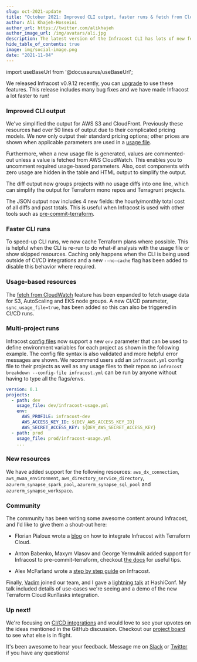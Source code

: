 ```yaml
---
slug: oct-2021-update
title: "October 2021: Improved CLI output, faster runs & fetch from CloudWatch"
author: Ali Khajeh-Hosseini
author_url: https://twitter.com/alikhajeh
author_image_url: /img/avatars/ali.jpg
description: The latest version of the Infracost CLI has lots of new features, upgrade to try them!
hide_table_of_contents: true
image: img/social-image.png
date: "2021-11-04"
---
```


import useBaseUrl from '@docusaurus/useBaseUrl';

We released Infracost v0.9.12 recently, you can [upgrade](/docs/#1-install-infracost) to use these features. This release includes many bug fixes and we have made Infracost a lot faster to run!

<!--truncate-->

### Improved CLI output

We've simplified the output for AWS S3 and CloudFront. Previously these resources had over 50 lines of output due to their complicated pricing models. We now only output their standard pricing options; other prices are shown when applicable parameters are used in a [usage file](/docs/features/usage_based_resources).


Furthermore, when a new usage file is generated, values are commented-out unless a value is fetched from AWS CloudWatch. This enables you to uncomment required usage-based parameters. Also, cost components with zero usage are hidden in the table and HTML output to simplify the output.

The diff output now groups projects with no usage diffs into one line, which can simplify the output for Terraform mono repos and Terragrunt projects.

The JSON output now includes 4 new fields: the hourly/monthly total cost of all diffs and past totals. This is useful when Infracost is used with other tools such as [pre-commit-terraform](https://github.com/antonbabenko/pre-commit-terraform).

### Faster CLI runs

To speed-up CLI runs, we now cache Terraform plans where possible. This is helpful when the CLI is re-run to do what-if analysis with the usage file or show skipped resources. Caching only happens when the CLI is being used outside of CI/CD integrations and a new `--no-cache` flag has been added to disable this behavior where required.

### Usage-based resources

The [fetch from CloudWatch](/docs/features/usage_based_resources#fetch-from-cloudwatch) feature has been expanded to fetch usage data for S3, AutoScaling and EKS node groups. A new CI/CD parameter, `sync_usage_file=true`, has been added so this can also be triggered in CI/CD runs.

### Multi-project runs

Infracost [config files](/docs/features/config_file) now support a new `env` parameter that can be used to define environment variables for each project as shown in the following example. The config file syntax is also validated and more helpful error messages are shown. We recommend users add an `infracost.yml` config file to their projects as well as any usage files to their repos so `infracost breakdown --config-file infracost.yml` can be run by anyone without having to type all the flags/envs.

```yaml
version: 0.1
projects:
  - path: dev
    usage_file: dev/infracost-usage.yml
    env:
      AWS_PROFILE: infracost-dev
      AWS_ACCESS_KEY_ID: ${DEV_AWS_ACCESS_KEY_ID}
      AWS_SECRET_ACCESS_KEY: ${DEV_AWS_SECRET_ACCESS_KEY}
  - path: prod
    usage_file: prod/infracost-usage.yml
    ...
```

### New resources

We have added support for the following resources: `aws_dx_connection`, `aws_mwaa_environment`, `aws_directory_service_directory`, `azurerm_synapse_spark_pool`, `azurerm_synapse_sql_pool` and `azurerm_synapse_workspace`.

### Community

The community has been writing some awesome content around Infracost, and I'd like to give them a shout-out here:

- Florian Pialoux wrote a [blog](https://bluelight.co/blog/how-to-integrate-infracost-with-terraform-cloud) on how to integrate Infracost with Terraform Cloud.

- Anton Babenko, Maxym Vlasov and George Yermulnik added support for Infracost to pre-commit-terraform, checkout [the docs](https://github.com/antonbabenko/pre-commit-terraform#infracost_breakdown) for useful tips.

- Alex McFarland wrote a [step by step guide](https://hashdork.com/programming/infracost-guide/) on Infracost.

Finally, [Vadim](https://www.linkedin.com/in/vdmgolub/) joined our team, and I gave a [lightning talk](https://www.youtube.com/watch?v=ESbc1gK2rcw) at HashiConf. My talk included details of use-cases we're seeing and a demo of the new Terraform Cloud RunTasks integration.

### Up next!

We're focusing on [CI/CD integrations](https://github.com/infracost/infracost/discussions/1054) and would love to see your upvotes on the ideas mentioned in the GitHub discussion. Checkout our [project board](https://github.com/infracost/infracost/projects/2) to see what else is in flight.

It's been awesome to hear your feedback. Message me on [Slack](https://www.infracost.io/community-chat) or [Twitter](https://twitter.com/alikhajeh) if you have any questions!
